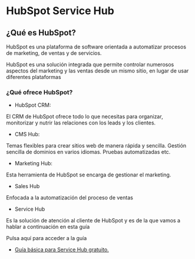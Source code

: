 # HubSpot Service Hub 

## ¿Qué es HubSpot?

HubSpot es una plataforma de software orientada a automatizar procesos de marketing, de ventas y de servicios.

HubSpot es una solución integrada que permite controlar numerosos aspectos del marketing y las ventas desde un mismo sitio, en lugar de usar diferentes plataformas

### ¿Qué ofrece HubSpot?

- HubSpot CRM:

El CRM de HubSpot ofrece todo lo que necesitas para organizar, monitorizar y nutrir las relaciones con los leads y los clientes.

- CMS Hub:

Temas flexibles para crear sitios web de manera rápida y sencilla. Gestión sencilla de dominios en varios idiomas. Pruebas automatizadas etc.

- Marketing Hub:

Esta herramienta de HubSpot se encarga de gestionar el marketing.

- Sales Hub

Enfocada a la automatización del proceso de ventas

- Service Hub

Es la solución de atención al cliente de HubSpot y es de la que vamos a hablar a continuación en esta guía

Pulsa aquí para acceder a la guía

- [Guía básica para Service Hub gratuito.](guia.md)